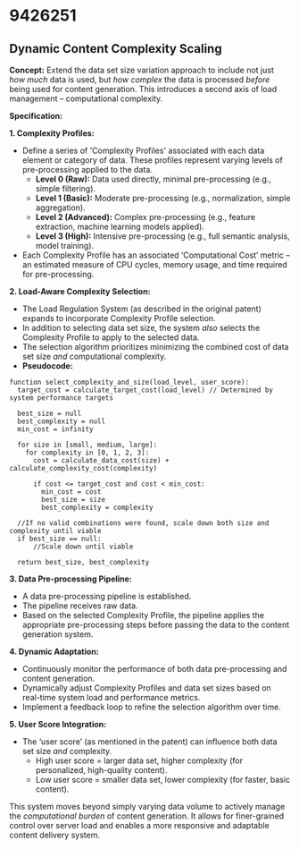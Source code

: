# 9426251

## Dynamic Content Complexity Scaling

**Concept:** Extend the data set size variation approach to include not just *how much* data is used, but *how complex* the data is processed *before* being used for content generation. This introduces a second axis of load management – computational complexity.

**Specification:**

**1. Complexity Profiles:**

*   Define a series of 'Complexity Profiles' associated with each data element or category of data. These profiles represent varying levels of pre-processing applied to the data.
    *   **Level 0 (Raw):** Data used directly, minimal pre-processing (e.g., simple filtering).
    *   **Level 1 (Basic):** Moderate pre-processing (e.g., normalization, simple aggregation).
    *   **Level 2 (Advanced):** Complex pre-processing (e.g., feature extraction, machine learning models applied).
    *   **Level 3 (High):** Intensive pre-processing (e.g., full semantic analysis, model training).
*   Each Complexity Profile has an associated ‘Computational Cost’ metric – an estimated measure of CPU cycles, memory usage, and time required for pre-processing.

**2. Load-Aware Complexity Selection:**

*   The Load Regulation System (as described in the original patent) expands to incorporate Complexity Profile selection.
*   In addition to selecting data set size, the system *also* selects the Complexity Profile to apply to the selected data.
*   The selection algorithm prioritizes minimizing the combined cost of data set size *and* computational complexity.
*   **Pseudocode:**

```
function select_complexity_and_size(load_level, user_score):
  target_cost = calculate_target_cost(load_level) // Determined by system performance targets
  
  best_size = null
  best_complexity = null
  min_cost = infinity
  
  for size in [small, medium, large]:
    for complexity in [0, 1, 2, 3]:
      cost = calculate_data_cost(size) + calculate_complexity_cost(complexity)
      
      if cost <= target_cost and cost < min_cost:
        min_cost = cost
        best_size = size
        best_complexity = complexity
  
  //If no valid combinations were found, scale down both size and complexity until viable
  if best_size == null:
      //Scale down until viable
      
  return best_size, best_complexity
```

**3. Data Pre-processing Pipeline:**

*   A data pre-processing pipeline is established.
*   The pipeline receives raw data.
*   Based on the selected Complexity Profile, the pipeline applies the appropriate pre-processing steps before passing the data to the content generation system.

**4. Dynamic Adaptation:**

*   Continuously monitor the performance of both data pre-processing and content generation.
*   Dynamically adjust Complexity Profiles and data set sizes based on real-time system load and performance metrics.
*   Implement a feedback loop to refine the selection algorithm over time.

**5. User Score Integration:**

*   The ‘user score’ (as mentioned in the patent) can influence both data set size *and* complexity.
    *   High user score = larger data set, higher complexity (for personalized, high-quality content).
    *   Low user score = smaller data set, lower complexity (for faster, basic content).



This system moves beyond simply varying data volume to actively manage the *computational burden* of content generation. It allows for finer-grained control over server load and enables a more responsive and adaptable content delivery system.
